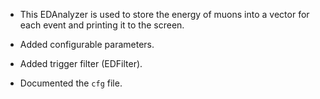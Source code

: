 - This EDAnalyzer is used to store the energy of muons into a vector for each event and printing it to the screen.

- Added configurable parameters.

- Added trigger filter (EDFilter).

- Documented the `cfg` file.
